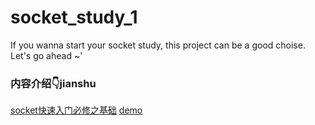 # socket_study_1
If you wanna start your socket study, this project can be a good choise.
Let's go ahead ~'

### 内容介绍👇jianshu
[socket快速入门必修之基础](http://www.jianshu.com/p/97dbb6c11361)
<a href="https://github.com/wustzhy/socket_study_1">demo</a>

